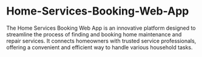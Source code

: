 # Home-Services-Booking-Web-App
The Home Services Booking Web App is an innovative platform designed to streamline the process of finding and booking home maintenance and repair services. It connects homeowners with trusted service professionals, offering a convenient and efficient way to handle various household tasks.
